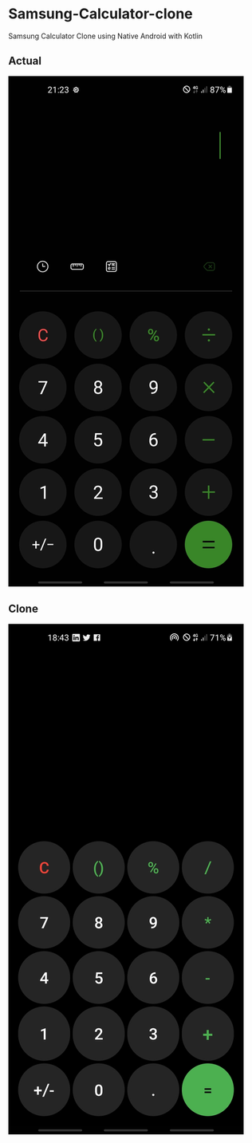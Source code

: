 # Samsung-Calculator-clone

Samsung Calculator Clone using Native Android with Kotlin

## Actual
![](pics/actual.jpg)


## Clone
![](pics/clone.jpg)
